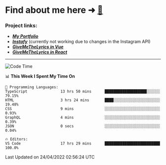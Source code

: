 # Find about me here ➜ [🧑](https://pauabella.dev)

### Project links:
- ***[My Portfolio](https://pauabella.dev)***
- ***[Instafy](https://instafy.me)*** (currently not working due to changes in the Instagram API)
- ***[GiveMeTheLyrics in Vue](https://lyrics.pauabella.dev)***
- ***[GiveMeTheLyrics in React](https://pauabella.dev/GiveMeTheLyrics)***

---
<!--START_SECTION:waka-->
![Code Time](http://img.shields.io/badge/Code%20Time-971%20hrs%2049%20mins-blue)

📊 **This Week I Spent My Time On** 

```text
💬 Programming Languages: 
TypeScript               13 hrs 50 mins      ███████████████████░░░░░░   79.15% 
HTML                     3 hrs 24 mins       ████░░░░░░░░░░░░░░░░░░░░░   19.48% 
CSS                      9 mins              ░░░░░░░░░░░░░░░░░░░░░░░░░   0.93% 
GraphQL                  4 mins              ░░░░░░░░░░░░░░░░░░░░░░░░░   0.39% 
JSON                     0 secs              ░░░░░░░░░░░░░░░░░░░░░░░░░   0.04%

🔥 Editors: 
VS Code                  17 hrs 29 mins      █████████████████████████   100.0%

```


 Last Updated on 24/04/2022 02:56:24 UTC
<!--END_SECTION:waka-->
